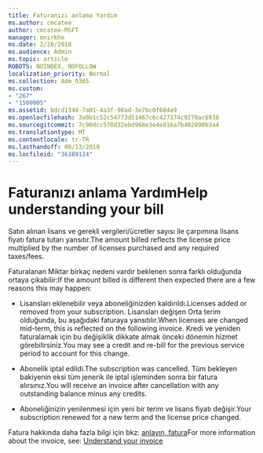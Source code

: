 ```yaml
---
title: Faturanızı anlama Yardım
ms.author: cmcatee
author: cmcatee-MSFT
manager: mnirkhe
ms.date: 2/20/2018
ms.audience: Admin
ms.topic: article
ROBOTS: NOINDEX, NOFOLLOW
localization_priority: Normal
ms.collection: Adm_O365
ms.custom:
- "267"
- "1500005"
ms.assetid: bdcd1344-7a01-4a3f-90ad-3e7bc0f684a9
ms.openlocfilehash: 3a0b1c52c54773d51467c6c427374c9270ac6938
ms.sourcegitcommit: 7c90dcc570d32ebd968e3e4e816a7b482890b3a4
ms.translationtype: MT
ms.contentlocale: tr-TR
ms.lasthandoff: 08/13/2019
ms.locfileid: "36389124"
---
```

# <a name="help-understanding-your-bill"></a><span data-ttu-id="3e8c4-102">Faturanızı anlama Yardım</span><span class="sxs-lookup"><span data-stu-id="3e8c4-102">Help understanding your bill</span></span>

<span data-ttu-id="3e8c4-103">Satın alınan lisans ve gerekli vergileri/ücretler sayısı ile çarpımına lisans fiyatı fatura tutarı yansıtır.</span><span class="sxs-lookup"><span data-stu-id="3e8c4-103">The amount billed reflects the license price multiplied by the number of licenses purchased and any required taxes/fees.</span></span>
  
<span data-ttu-id="3e8c4-104">Faturalanan Miktar birkaç nedeni vardır beklenen sonra farklı olduğunda ortaya çıkabilir:</span><span class="sxs-lookup"><span data-stu-id="3e8c4-104">If the amount billed is different then expected there are a few reasons this may happen:</span></span>
  
- <span data-ttu-id="3e8c4-105">Lisansları eklenebilir veya aboneliğinizden kaldırıldı.</span><span class="sxs-lookup"><span data-stu-id="3e8c4-105">Licenses added or removed from your subscription.</span></span> <span data-ttu-id="3e8c4-106">Lisansları değişen Orta terim olduğunda, bu aşağıdaki faturaya yansıtılır.</span><span class="sxs-lookup"><span data-stu-id="3e8c4-106">When licenses are changed mid-term, this is reflected on the following invoice.</span></span> <span data-ttu-id="3e8c4-107">Kredi ve yeniden faturalamak için bu değişiklik dikkate almak önceki dönemin hizmet görebilirsiniz.</span><span class="sxs-lookup"><span data-stu-id="3e8c4-107">You may see a credit and re-bill for the previous service period to account for this change.</span></span>

- <span data-ttu-id="3e8c4-108">Abonelik iptal edildi.</span><span class="sxs-lookup"><span data-stu-id="3e8c4-108">The subscription was cancelled.</span></span> <span data-ttu-id="3e8c4-109">Tüm bekleyen bakiyenin eksi tüm jenerik ile iptal işleminden sonra bir fatura alırsınız.</span><span class="sxs-lookup"><span data-stu-id="3e8c4-109">You will receive an invoice after cancellation with any outstanding balance minus any credits.</span></span>

- <span data-ttu-id="3e8c4-110">Aboneliğinizin yenilenmesi için yeni bir terim ve lisans fiyatı değişir.</span><span class="sxs-lookup"><span data-stu-id="3e8c4-110">Your subscription renewed for a new term and the license price changed.</span></span>

<span data-ttu-id="3e8c4-111">Fatura hakkında daha fazla bilgi için bkz: [anlayın, fatura](https://docs.microsoft.com/en-us/office365/admin/subscriptions-and-billing/understand-your-invoice)</span><span class="sxs-lookup"><span data-stu-id="3e8c4-111">For more information about the invoice, see: [Understand your invoice](https://docs.microsoft.com/en-us/office365/admin/subscriptions-and-billing/understand-your-invoice)</span></span>